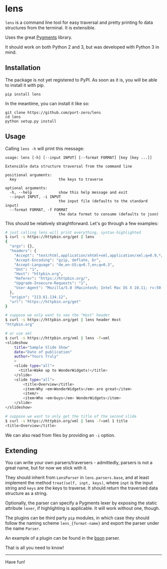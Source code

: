 # lens

`lens` is a command line tool for easy traversal and
pretty printing fo data structures from the terminal.
It is extensible.

Uses the great [Pygments](http://pygments.org/) library.

It should work on both Python 2 and 3, but was developed
with Python 3 in mind.

## Installation

The package is not yet registered to PyPI. As soon as it is, you will
be able to install it with pip.

```
pip install lens
```

In the meantime, you can install it like so:

```
git clone https://github.com/port-zero/lens
cd lens
python setup.py install
```

## Usage

Calling `lens -h` will print this message:

```
usage: lens [-h] [--input INPUT] [--format FORMAT] [key [key ...]]

Extensible data structure traversal from the command line

positional arguments:
  key                   the keys to traverse

optional arguments:
  -h, --help            show this help message and exit
  --input INPUT, -i INPUT
                        the input file (defaults to the standard input)
  --format FORMAT, -f FORMAT
                        the data format to consume (defaults to json)
```

This should be relatively straightforward. Let's go through a few examples:

```bash
# just calling lens will print everything, syntax-highlighted
$ curl -s https://httpbin.org/get | lens
{
  "args": {}, 
  "headers": {
    "Accept": "text/html,application/xhtml+xml,application/xml;q=0.9,*/*;q=0.8", 
    "Accept-Encoding": "gzip, deflate, br", 
    "Accept-Language": "de,en-US;q=0.7,en;q=0.3", 
    "Dnt": "1", 
    "Host": "httpbin.org", 
    "Referer": "https://httpbin.org/", 
    "Upgrade-Insecure-Requests": "1", 
    "User-Agent": "Mozilla/5.0 (Macintosh; Intel Mac OS X 10.11; rv:50.0) Gecko/20100101 Firefox/50.0"
  }, 
  "origin": "213.61.134.12", 
  "url": "https://httpbin.org/get"
}

# suppose we only want to see the "Host" header
$ curl -s https://httpbin.org/get | lens header Host
"httpbin.org"

# or use xml
$ curl -s https://httpbin.org/xml | lens -f=xml
<slideshow 
    title="Sample Slide Show"
    date="Date of publication"
    author="Yours Truly"
    >
    <slide type="all">
      <title>Wake up to WonderWidgets!</title>
    </slide>
    <slide type="all">
        <title>Overview</title>
        <item>Why <em>WonderWidgets</em> are great</item>
        <item/>
        <item>Who <em>buys</em> WonderWidgets</item>
    </slide>
</slideshow>

# suppose we want to only get the title of the second slide
$ curl -s https://httpbin.org/xml | lens -f=xml 1 title
<title>Overview</title>
```

We can also read from files by providing an `-i` option.

## Extending

You can write your own parsers/traversers - admittedly, parsers
is not a great name, but for now we stick with it.

They should inherit from `LensParser` in `lens.parsers.base`,
and at least implement the method `treat(self, inpt, keys)`,
where `inpt` is the input string and `keys` are the keys to
traverse. It should return the traversed data structure as a
string.

Optionally, the parser can specify a Pygments lexer by exposing
the static attribute `lexer`, if highlighting is applicable. It
will work without one, though.

The plugins can be third party `pip` modules, in which case they
should follow the naming scheme `lens_{format-name}` and export
the parser under the name `Parser`.

An example of a plugin can be found in the [bson](https://github.com/port-zero/lens_bson)
parser.

That is all you need to know!

<hr/>

Have fun!
